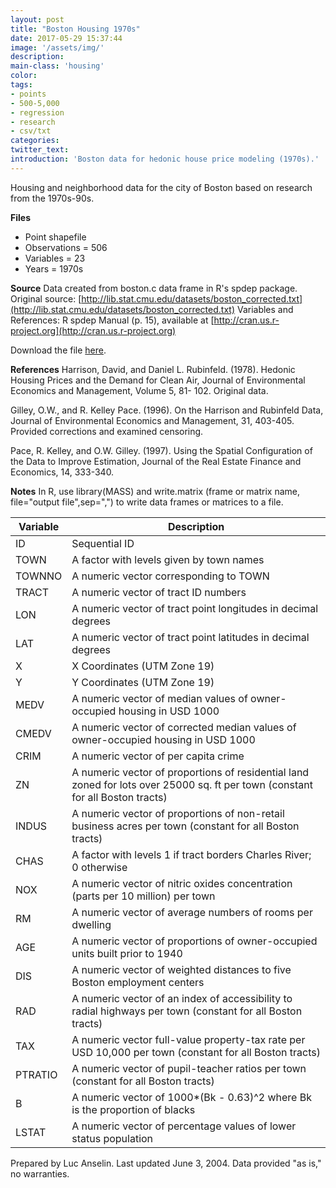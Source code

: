 ```yaml
---
layout: post
title: "Boston Housing 1970s"
date: 2017-05-29 15:37:44
image: '/assets/img/'
description:
main-class: 'housing'
color:
tags:
- points
- 500-5,000
- regression
- research
- csv/txt
categories:
twitter_text:
introduction: 'Boston data for hedonic house price modeling (1970s).'
---
```


Housing and neighborhood data for the city of Boston based on research from the 1970s-90s.

**Files**
* Point shapefile
* Observations = 506
* Variables = 23
* Years = 1970s

**Source**
Data created from boston.c data frame in R's spdep package. Original source: [http://lib.stat.cmu.edu/datasets/boston_corrected.txt](http://lib.stat.cmu.edu/datasets/boston_corrected.txt)
Variables and References: R spdep Manual (p. 15), available at [http://cran.us.r-project.org](http://cran.us.r-project.org)

Download the file [here](https://s3.amazonaws.com/geoda/data/boston.zip).

**References**
Harrison, David, and Daniel L. Rubinfeld. (1978). Hedonic Housing Prices and the Demand for Clean Air, Journal of Environmental Economics and Management, Volume 5, 81- 102. Original data.

Gilley, O.W., and R. Kelley Pace. (1996). On the Harrison and Rubinfeld Data, Journal of Environmental Economics and Management, 31, 403-405. Provided corrections and examined censoring.

Pace, R. Kelley, and O.W. Gilley. (1997). Using the Spatial Configuration of the Data to Improve Estimation, Journal of the Real Estate Finance and Economics, 14, 333-340.

**Notes**
In R, use library(MASS) and write.matrix (frame or matrix name, file="output file",sep=",") to write data frames or matrices to a file.

|**Variable**|**Description**|
|----|----|
|ID | Sequential ID|
|TOWN | A factor with levels given by town names|
|TOWNNO | A numeric vector corresponding to TOWN|
|TRACT | A numeric vector of tract ID numbers|
|LON | A numeric vector of tract point longitudes in decimal degrees|
|LAT | A numeric vector of tract point latitudes in decimal degrees|
|X | X Coordinates (UTM Zone 19)|
|Y | Y Coordinates (UTM Zone 19)|
|MEDV | A numeric vector of median values of owner-occupied housing in USD 1000|
|CMEDV | A numeric vector of corrected median values of owner-occupied housing in USD 1000|
|CRIM | A numeric vector of per capita crime|
|ZN | A numeric vector of proportions of residential land zoned for lots over 25000 sq. ft per town (constant for all Boston tracts)|
|INDUS | A numeric vector of proportions of non-retail business acres per town (constant for all Boston tracts)|
|CHAS | A factor with levels 1 if tract borders Charles River; 0 otherwise|
|NOX | A numeric vector of nitric oxides concentration (parts per 10 million) per town|
|RM | A numeric vector of average numbers of rooms per dwelling|
|AGE | A numeric vector of proportions of owner-occupied units built prior to 1940|
|DIS | A numeric vector of weighted distances to five Boston employment centers|
|RAD | A numeric vector of an index of accessibility to radial highways per town (constant for all Boston tracts)|
|TAX | A numeric vector full-value property-tax rate per USD 10,000 per town (constant for all Boston tracts)|
|PTRATIO | A numeric vector of pupil-teacher ratios per town (constant for all Boston tracts)|
|B | A numeric vector of 1000*(Bk - 0.63)^2 where Bk is the proportion of blacks|
|LSTAT | A numeric vector of percentage values of lower status population|

Prepared by Luc Anselin. Last updated June 3, 2004. Data provided "as is," no warranties.
